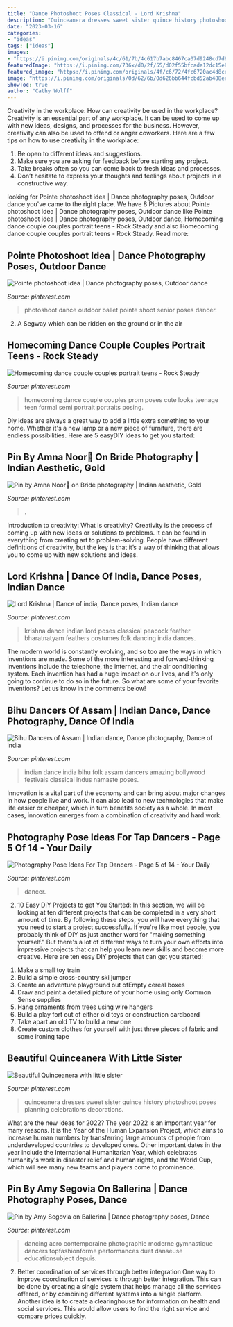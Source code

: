 ```yaml
---
title: "Dance Photoshoot Poses Classical - Lord Krishna"
description: "Quinceanera dresses sweet sister quince history photoshoot poses planning celebrations decorations"
date: "2023-03-16"
categories:
- "ideas"
tags: ["ideas"]
images:
- "https://i.pinimg.com/originals/4c/61/7b/4c617b7abc8467ca07d9248cd7d89244.jpg"
featuredImage: "https://i.pinimg.com/736x/d0/2f/55/d02f55bfcada12dc15e8b3072cc3a036.jpg"
featured_image: "https://i.pinimg.com/originals/4f/c6/72/4fc6720ac4d8cec440b12f4cbd555284.jpg"
image: "https://i.pinimg.com/originals/0d/62/6b/0d626bb644fcbd52ab488ee6d0306221.jpg"
ShowToc: true
author: "Cathy Wolff"
---
```



Creativity in the workplace: How can creativity be used in the workplace?
Creativity is an essential part of any workplace. It can be used to come up with new ideas, designs, and processes for the business. However, creativity can also be used to offend or anger coworkers. Here are a few tips on how to use creativity in the workplace: 
1. Be open to different ideas and suggestions.
2. Make sure you are asking for feedback before starting any project. 
3. Take breaks often so you can come back to fresh ideas and processes. 
4. Don’t hesitate to express your thoughts and feelings about projects in a constructive way.

	

		
looking for Pointe photoshoot idea | Dance photography poses, Outdoor dance you've came to the right place. We have 8 Pictures about Pointe photoshoot idea | Dance photography poses, Outdoor dance like Pointe photoshoot idea | Dance photography poses, Outdoor dance, Homecoming dance couple couples portrait teens - Rock Steady and also Homecoming dance couple couples portrait teens - Rock Steady. Read more:
		
    
## Pointe Photoshoot Idea | Dance Photography Poses, Outdoor Dance

<img loading=lazy src="https://i.pinimg.com/736x/d0/2f/55/d02f55bfcada12dc15e8b3072cc3a036.jpg" onerror="this.onerror=null;this.src='https://tse2.mm.bing.net/th?id=OIP.qHVqEd-NGdG2lSh70D2kpQHaJ5&amp;pid=15.1';" alt="Pointe photoshoot idea | Dance photography poses, Outdoor dance">

_Source: pinterest.com_

>photoshoot dance outdoor ballet pointe shoot senior poses dancer. 

	

2. A Segway which can be ridden on the ground or in the air

    
## Homecoming Dance Couple Couples Portrait Teens - Rock Steady

<img loading=lazy src="https://i.pinimg.com/originals/4f/c6/72/4fc6720ac4d8cec440b12f4cbd555284.jpg" onerror="this.onerror=null;this.src='https://tse1.mm.bing.net/th?id=OIP.Fy-3UK0X4up8p9yG69mhgQHaLH&amp;pid=15.1';" alt="Homecoming dance couple couples portrait teens - Rock Steady">

_Source: pinterest.com_

>homecoming dance couple couples prom poses cute looks teenage teen formal semi portrait portraits posing. 

	

Diy ideas are always a great way to add a little extra something to your home. Whether it's a new lamp or a new piece of furniture, there are endless possibilities. Here are 5 easyDIY ideas to get you started: 

    
## Pin By Amna Noor👑 On Bride Photography | Indian Aesthetic, Gold

<img loading=lazy src="https://i.pinimg.com/736x/79/ef/33/79ef338ca4c931a9e0fa9292a9f578c8.jpg" onerror="this.onerror=null;this.src='https://tse2.mm.bing.net/th?id=OIP.P53XUux16Q97P0T82--KkgHaJQ&amp;pid=15.1';" alt="Pin by Amna Noor👑 on Bride photography | Indian aesthetic, Gold">

_Source: pinterest.com_

>. 

	

Introduction to creativity: What is creativity?
Creativity is the process of coming up with new ideas or solutions to problems. It can be found in everything from creating art to problem-solving. People have different definitions of creativity, but the key is that it’s a way of thinking that allows you to come up with new solutions and ideas.

    
## Lord Krishna | Dance Of India, Dance Poses, Indian Dance

<img loading=lazy src="https://i.pinimg.com/originals/0d/62/6b/0d626bb644fcbd52ab488ee6d0306221.jpg" onerror="this.onerror=null;this.src='https://tse1.mm.bing.net/th?id=OIP.v_N4ZWA4RHV9om0TSZpswwAAAA&amp;pid=15.1';" alt="Lord Krishna | Dance of india, Dance poses, Indian dance">

_Source: pinterest.com_

>krishna dance indian lord poses classical peacock feather bharatnatyam feathers costumes folk dancing india dances. 

	

The modern world is constantly evolving, and so too are the ways in which inventions are made. Some of the more interesting and forward-thinking inventions include the telephone, the internet, and the air conditioning system. Each invention has had a huge impact on our lives, and it's only going to continue to do so in the future. So what are some of your favorite inventions? Let us know in the comments below!

    
## Bihu Dancers Of Assam | Indian Dance, Dance Photography, Dance Of India

<img loading=lazy src="https://i.pinimg.com/736x/99/4b/a1/994ba115f0d8bf2a76cd81274ddd0b25.jpg" onerror="this.onerror=null;this.src='https://tse3.mm.bing.net/th?id=OIP.8JgK5M6wTWMnC62M9huFWwAAAA&amp;pid=15.1';" alt="Bihu Dancers of Assam | Indian dance, Dance photography, Dance of india">

_Source: pinterest.com_

>indian dance india bihu folk assam dancers amazing bollywood festivals classical indus namaste poses. 

	

Innovation is a vital part of the economy and can bring about major changes in how people live and work. It can also lead to new technologies that make life easier or cheaper, which in turn benefits society as a whole. In most cases, innovation emerges from a combination of creativity and hard work.

    
## Photography Pose Ideas For Tap Dancers - Page 5 Of 14 - Your Daily

<img loading=lazy src="https://i.pinimg.com/736x/94/00/a2/9400a2b27889139589f5800888188c03.jpg" onerror="this.onerror=null;this.src='https://tse2.mm.bing.net/th?id=OIP.DtHgjx9GGDfhodcZdoBikgHaJQ&amp;pid=15.1';" alt="Photography Pose Ideas For Tap Dancers - Page 5 of 14 - Your Daily">

_Source: pinterest.com_

>dancer. 

	

2) 10 Easy DIY Projects to get You Started: In this section, we will be looking at ten different projects that can be completed in a very short amount of time. By following these steps, you will have everything that you need to start a project successfully.
If you're like most people, you probably think of DIY as just another word for "making something yourself." But there's a lot of different ways to turn your own efforts into impressive projects that can help you learn new skills and become more creative. Here are ten easy DIY projects that can get you started: 
1. Make a small toy train
2. Build a simple cross-country ski jumper
3. Create an adventure playground out ofEmpty cereal boxes
4. Draw and paint a detailed picture of your home using only Common Sense supplies
5. Hang ornaments from trees using wire hangers
6. Build a play fort out of either old toys or construction cardboard 
7. Take apart an old TV to build a new one 
8. Create custom clothes for yourself with just three pieces of fabric and some ironing tape 

    
## Beautiful Quinceanera With Little Sister

<img loading=lazy src="https://i.pinimg.com/originals/74/5b/ad/745badce49176256068e76077f95bbc0.jpg" onerror="this.onerror=null;this.src='https://tse1.mm.bing.net/th?id=OIP.NPwEKnd9Fi08jSEt4zc6AAHaLH&amp;pid=15.1';" alt="Beautiful Quinceanera with little sister">

_Source: pinterest.com_

>quinceanera dresses sweet sister quince history photoshoot poses planning celebrations decorations. 

	

What are the new ideas for 2022?
The year 2022 is an important year for many reasons. It is the Year of the Human Expansion Project, which aims to increase human numbers by transferring large amounts of people from underdeveloped countries to developed ones. Other important dates in the year include the International Humanitarian Year, which celebrates humanity's work in disaster relief and human rights, and the World Cup, which will see many new teams and players come to prominence.

    
## Pin By Amy Segovia On Ballerina | Dance Photography Poses, Dance

<img loading=lazy src="https://i.pinimg.com/originals/4c/61/7b/4c617b7abc8467ca07d9248cd7d89244.jpg" onerror="this.onerror=null;this.src='https://tse1.mm.bing.net/th?id=OIP.46h1I0QfQ9-3vs0U1umjsgAAAA&amp;pid=15.1';" alt="Pin by Amy Segovia on Ballerina | Dance photography poses, Dance">

_Source: pinterest.com_

>dancing acro contemporaine photographie moderne gymnastique dancers topfashionforme performances duet danseuse educationsubject depuis. 

	

2) Better coordination of services through better integration
One way to improve coordination of services is through better integration. This can be done by creating a single system that helps manage all the services offered, or by combining different systems into a single platform. Another idea is to create a clearinghouse for information on health and social services. This would allow users to find the right service and compare prices quickly.

